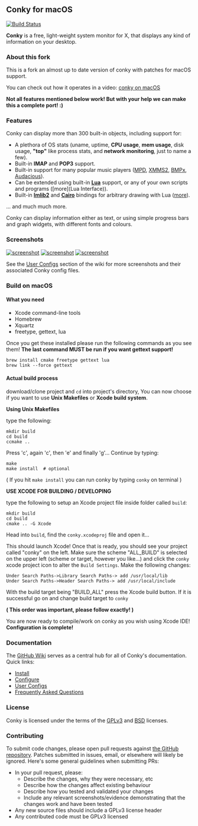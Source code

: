 ## Conky for macOS

[![Build Status](https://travis-ci.org/brndnmtthws/conky.png)](https://travis-ci.org/npyl/conky-for-macOS.svg?branch=master)

**Conky** is a free, light-weight system monitor for X, that displays
any kind of information on your desktop.

### About this fork

This is a fork an almost up to date version of conky with patches for macOS support.

You can check out how it operates in a video: [conky on macOS](https://www.youtube.com/watch?v=l3tIiDdnC68)

**Not all features mentioned below work! But with your help we can make this a complete port! :)**

### Features

Conky can display more than 300 built-in objects, including support for:

 * A plethora of OS stats (uname, uptime, **CPU usage**, **mem
   usage**, disk usage, **"top"** like process stats, and **network
   monitoring**, just to name a few).
 * Built-in **IMAP** and **POP3** support.
 * Built-in support for many popular music players ([MPD][],
   [XMMS2][], [BMPx][], [Audacious][]).
 * Can be extended using built-in [**Lua**](lua) support, or any of your
   own scripts and programs ([more](Lua Interface)).
 * Built-in [**Imlib2**][Imlib2] and [**Cairo**][cairo] bindings for arbitrary drawing
   with Lua ([more](wiki/Lua-API)).

... and much much more.

Conky can display information either as text, or using simple progress
bars and graph widgets, with different fonts and colours.

### Screenshots

[![screenshot](https://github.com/brndnmtthws/conky/wiki/configs/brenden/screenshot-thumb.png)](https://raw.github.com/wiki/brndnmtthws/conky/configs/brenden/screenshot.png)
[![screenshot](https://github.com/brndnmtthws/conky/wiki/configs/ke49/screenshot-thumb.png)](https://raw.github.com/wiki/brndnmtthws/conky/configs/ke49/screenshot.png)
[![screenshot](https://github.com/brndnmtthws/conky/wiki/configs/jc/screenshot-thumb.png)](https://raw.github.com/wiki/brndnmtthws/conky/configs/jc/screenshot.png)

See the [User Configs](https://github.com/brndnmtthws/conky/wiki/User-Configs) section of the wiki for more
screenshots and their associated Conky config files.

### Build on macOS

#### What you need

* Xcode command-line tools
* Homebrew
* Xquartz
* freetype, gettext, lua

Once you get these installed please run the following commands as you see them!
**The last command MUST be run if you want gettext support!**

```
brew install cmake freetype gettext lua
brew link --force gettext
```

#### Actual build process

download/clone project and `cd` into project's directory,
You can now choose if you want to use **Unix Makefiles** or **Xcode build system**.

**Using Unix Makefiles**

type the following:

```
mkdir build
cd build
ccmake ..
```

Press 'c', again 'c', then 'e' and finally 'g'...
Continue by typing:

```
make
make install  # optional
```

( If you hit `make install` you can run conky by typing `conky` on terminal )

**USE XCODE FOR BUILDING / DEVELOPING**

type the following to setup an Xcode project file inside folder called `build`:

```
mkdir build
cd build
cmake .. -G Xcode
```

Head into `build`, find the `conky.xcodeproj` file and open it...

This should launch Xcode! Once that is ready, you should see your project called "conky" on the left.
Make sure the scheme "ALL_BUILD" is selected on the upper left (scheme or target, however you like...)
and click the `conky` xcode project icon to alter the `Build Settings`.  Make the following changes:

```
Under Search Paths->Library Search Paths-> add /usr/local/lib
Under Search Paths->Header Search Paths-> add /usr/local/include
```
With the build target being "BUILD_ALL" press the Xcode build button.
If it is successful go on and change build target to `conky`

**( This order was important, please follow exactly! )**

You are now ready to compile/work on conky as you wish using Xcode IDE!
**Configuration is complete!**

### Documentation

The [GitHub Wiki](https://github.com/brndnmtthws/conky/wiki) serves as a central hub for all of
Conky's documentation. Quick links:

* [Install](https://github.com/brndnmtthws/conky/wiki/Installation)
* [Configure](https://github.com/brndnmtthws/conky/wiki/Configuration-Settings)
* [User Configs](https://github.com/brndnmtthws/conky/wiki/User-Configs)
* [Frequently Asked Questions](https://github.com/brndnmtthws/conky/wiki/FAQ)

### License

Conky is licensed under the terms of the [GPLv3](LICENSE.GPL) and
[BSD](LICENSE.BSD) licenses.

### Contributing

To submit code changes, please open pull requests against [the GitHub repository](https://github.com/brndnmtthws/conky/edit/master/README.md). Patches submitted in issues, email, or elsewhere will likely be ignored. Here's some general guidelines when submitting PRs:

 * In your pull request, please:
   * Describe the changes, why they were necessary, etc
   * Describe how the changes affect existing behaviour
   * Describe how you tested and validated your changes
   * Include any relevant screenshots/evidence demonstrating that the changes work and have been tested
 * Any new source files should include a GPLv3 license header
 * Any contributed code must be GPLv3 licensed

[MPD]: http://musicpd.org/
[XMMS2]: http://wiki.xmms2.xmms.se/index.php/Main_Page
[BMPx]: http://bmpx.backtrace.info/site/BMPx_Homepage
[Audacious]: http://audacious-media-player.org/
[luawiki]: http://en.wikipedia.org/wiki/Lua_%28programming_language%29
[stable-src]: https://github.com/brndnmtthws/conky/archive/1.9.0.tar.gz
[devel-src]: https://github.com/brndnmtthws/conky/archive/master.tar.gz
[wiki]: https://github.com/brndnmtthws/conky/wiki
[lists]: http://sourceforge.net/mail/?group_id=143975
[ircconky]: irc://irc.freenode.net/conky
[Imlib2]: http://docs.enlightenment.org/api/imlib2/html/
[cairo]: http://www.cairographics.org/
